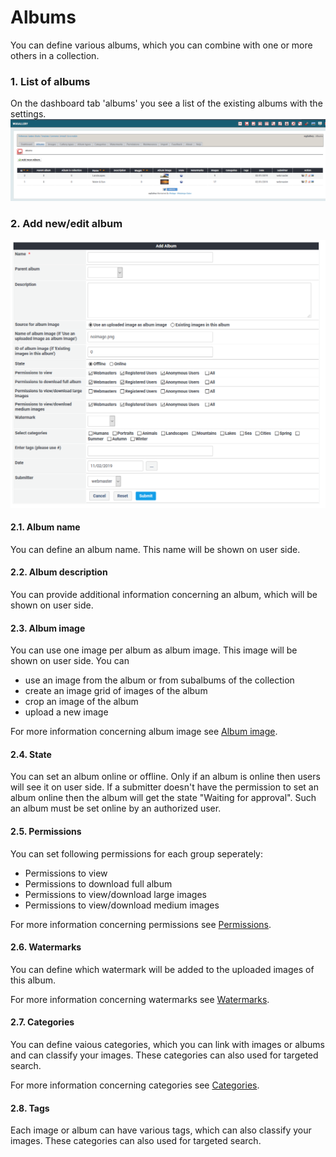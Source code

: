 # Albums

You can define various albums, which you can combine with one or more others in a collection.

### 1. List of albums

On the dashboard tab 'albums' you see a list of the existing albums with the settings. ![](../../.gitbook/assets/admin_album.png)

### 2. Add new/edit album

![Creation of new album](../../.gitbook/assets/admin_album_create.png)

#### 2.1. Album name

You can define an album name. This name will be shown on user side.

#### 2.2. Album description

You can provide additional information concerning an album, which will be shown on user side.

#### 2.3. Album image

You can use one image per album as album image. This image will be shown on user side. You can

* use an image from the album or from subalbums of the collection
* create an image grid of images of the album
* crop an image of the album
* upload a new image

For more information concerning album image see [Album image](../the-user-side/album-image.md).

#### 2.4. State

You can set an album online or offline. Only if an album is online then users will see it on user side. If a submitter doesn't have the permission to set an album online then the album will get the state "Waiting for approval". Such an album must be set online by an authorized user.

#### 2.5. Permissions

You can set following permissions for each group seperately:

* Permissions to view
* Permissions to download full album
* Permissions to view/download large images
* Permissions to view/download medium images

For more information concerning permissions see [Permissions](permissions.md).

#### 2.6. Watermarks

You can define which watermark will be added to the uploaded images of this album.

For more information concerning watermarks see [Watermarks](watermarks.md).

#### 2.7. Categories

You can define vaious categories, which you can link with images or albums and can classify your images. These categories can also used for targeted search.

For more information concerning categories see [Categories](categories.md).

#### 2.8. Tags

Each image or album can have various tags, which can also classify your images. These categories can also used for targeted search.

